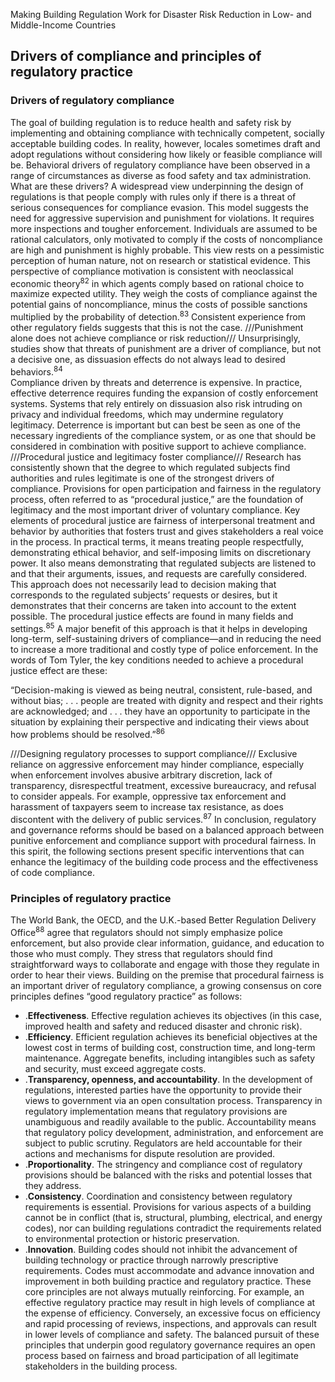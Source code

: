 Making Building Regulation Work for Disaster Risk Reduction in Low- and Middle-Income Countries

## Drivers of compliance and principles of regulatory practice
### Drivers of regulatory compliance
The goal of building regulation is to reduce health and safety risk by implementing and obtaining compliance with technically competent, socially acceptable building codes. In reality, however, locales sometimes draft and adopt regulations without considering how likely or feasible compliance will be.
Behavioral drivers of regulatory compliance have been observed in a range of circumstances as diverse as food safety and tax administration. What are these drivers? A widespread view underpinning the design of regulations is that people comply with rules only if there is a threat of serious consequences for compliance evasion.  This model suggests the need for aggressive supervision and punishment for violations. It requires more inspections and tougher enforcement. Individuals are assumed to be rational calculators, only motivated to comply if the costs of noncompliance are high and punishment is highly probable. 
This view rests on a pessimistic perception of human nature, not on research or statistical evidence. This perspective of compliance motivation is consistent with neoclassical economic theory<sup>82</sup> in which agents comply based on rational choice to maximize expected utility. They weigh the costs of compliance against the potential gains of noncompliance, minus the costs of possible sanctions multiplied by the probability of detection.<sup>83</sup> Consistent experience from other regulatory fields suggests that this is not the case.
///Punishment alone does not achieve compliance or risk reduction///
Unsurprisingly, studies show that threats of punishment are a driver of compliance, but not a decisive one, as dissuasion effects do not always lead to desired behaviors.<sup>84</sup>  
Compliance driven by threats and deterrence is expensive. In practice, effective deterrence requires funding the expansion of costly enforcement systems. Systems that rely entirely on dissuasion also risk intruding on privacy and individual freedoms, which may undermine regulatory legitimacy. Deterrence is important but can best be seen as one of the necessary ingredients of the compliance system, or as one that should be considered in combination with positive support to achieve compliance. 
///Procedural justice and legitimacy foster compliance///
Research has consistently shown that the degree to which regulated subjects find authorities and rules legitimate is one of the strongest drivers of compliance. Provisions for open participation and fairness in the regulatory process, often referred to as “procedural justice,” are the foundation of legitimacy and the most important driver of voluntary compliance.
Key elements of procedural justice are fairness of interpersonal treatment and behavior by authorities that fosters trust and gives stakeholders a real voice in the process. In practical terms, it means treating people respectfully, demonstrating ethical behavior, and self-imposing limits on discretionary power. It also means demonstrating that regulated subjects are listened to and that their arguments, issues, and requests are carefully considered. This approach does not necessarily lead to decision making that corresponds to the regulated subjects’ requests or desires, but it demonstrates that their concerns are taken into account to the extent possible. 
The procedural justice effects are found in many fields and settings.<sup>85</sup> A major benefit of this approach is that it helps in developing long-term, self-sustaining drivers of compliance—and in reducing the need to increase a more traditional and costly type of police enforcement. 
In the words of Tom Tyler, the key conditions needed to achieve a procedural justice effect are these:

“Decision-making is viewed as being neutral, consistent, rule-based, and without bias; . . . people are treated with dignity and respect and their rights are acknowledged; and . . . they have an opportunity to participate in the situation by explaining their perspective and indicating their views about how problems should be resolved.”<sup>86</sup> 

///Designing regulatory processes to support compliance///
Exclusive reliance on aggressive enforcement may hinder compliance, especially when enforcement involves abusive arbitrary discretion, lack of transparency, disrespectful treatment, excessive bureaucracy, and refusal to consider appeals. For example, oppressive tax enforcement and harassment of taxpayers seem to increase tax resistance, as does discontent with the delivery of public services.<sup>87</sup> 
In conclusion, regulatory and governance reforms should be based on a balanced approach between punitive enforcement and compliance support with procedural fairness. In this spirit, the following sections present specific interventions that can enhance the legitimacy of the building code process and the effectiveness of code compliance.
### Principles of regulatory practice
The World Bank, the OECD, and the U.K.-based Better Regulation Delivery Office<sup>88</sup> agree that regulators should not simply emphasize police enforcement, but also provide clear information, guidance, and education to those who must comply. They stress that regulators should find straightforward ways to collaborate and engage with those they regulate in order to hear their views.
Building on the premise that procedural fairness is an important driver of regulatory compliance, a growing consensus on core principles defines “good regulatory practice” as follows:  
+ .**Effectiveness**. Effective regulation achieves its objectives (in this case, improved health and safety and reduced disaster and chronic risk).
+ .**Efficiency**. Efficient regulation achieves its beneficial objectives at the lowest cost in terms of building cost, construction time, and long-term maintenance. Aggregate benefits, including intangibles such as safety and security, must exceed aggregate costs.
+ .**Transparency, openness, and accountability**. In the development of regulations, interested parties have the opportunity to provide their views to government via an open consultation process. Transparency in regulatory implementation means that regulatory provisions are unambiguous and readily available to the public. Accountability means that regulatory policy development, administration, and enforcement are subject to public scrutiny.  Regulators are held accountable for their actions and mechanisms for dispute resolution are provided.
+ .**Proportionality**. The stringency and compliance cost of regulatory provisions should be balanced with the risks and potential losses that they address.                                                                                                           
+ .**Consistency**. Coordination and consistency between regulatory requirements is essential. Provisions for various aspects of a building cannot be in conflict (that is, structural, plumbing, electrical, and energy codes), nor can building regulations contradict the requirements related to environmental protection or historic preservation.
+ .**Innovation**. Building codes should not inhibit the advancement of building technology or practice through narrowly prescriptive requirements.  Codes must accommodate and advance innovation and improvement in both building practice and regulatory practice.
These core principles are not always mutually reinforcing.  For example, an effective regulatory practice may result in high levels of compliance at the expense of efficiency. Conversely, an excessive focus on efficiency and rapid processing of reviews, inspections, and approvals can result in lower levels of compliance and safety. 
The balanced pursuit of these principles that underpin good regulatory governance requires an open process based on fairness and broad participation of all legitimate stakeholders in the building process.
